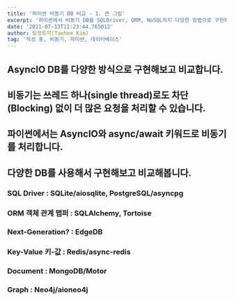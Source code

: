 ```yaml
---
title: '파이썬 비동기 DB 비교 - 1. 큰 그림'
excerpt: '파이썬에서 비동기 DB를 SQLDriver, ORM, NoSQL까지 다양한 방법으로 구현해보고 비교해보려 합니다. 큰 그림을 그려보면서 시작합니다.'
date: '2021-07-13T11:23:44.765012'
author: 탐정토끼(Taehee Kim)
tag: '작성 중, 비동기, 파이썬, 데이터베이스'
---
```


## AsyncIO DB를 다양한 방식으로 구현해보고 비교합니다.


## 비동기는 쓰레드 하나(single thread)로도 차단(Blocking) 없이 더 많은 요청을 처리할 수 있습니다.


## 파이썬에서는 AsyncIO와 async/await 키워드로 비동기를 처리합니다.


## 다양한 DB를 사용해서 구현해보고 비교해봅니다.

### SQL Driver : SQLite/aiosqlite, PostgreSQL/asyncpg

### ORM 객체 관계 맵퍼 : SQLAlchemy, Tortoise

### Next-Generation? : EdgeDB

### Key-Value 키-값 : Redis/async-redis

### Document : MongoDB/Motor

### Graph : Neo4j/aioneo4j

